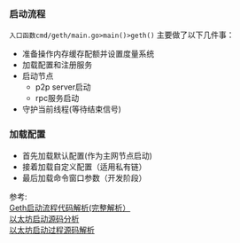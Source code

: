 

### 启动流程
`入口函数cmd/geth/main.go>main()>geth()`
主要做了以下几件事：
* 准备操作内存缓存配额并设置度量系统
* 加载配置和注册服务
* 启动节点
  * p2p server启动
  * rpc服务启动
* 守护当前线程(等待结束信号)

### 加载配置
* 首先加载默认配置(作为主网节点启动)
* 接着加载自定义配置（适用私有链）
* 最后加载命令窗口参数（开发阶段）


参考:   
[Geth启动流程代码解析(完整解析）](https://blog.csdn.net/jiang_xinxing/article/details/80289619)     
[以太坊启动源码分析](https://blog.csdn.net/TurkeyCock/article/details/80399203)        
[以太坊启动过程源码解析](https://www.jianshu.com/p/8776c13fcd30)
